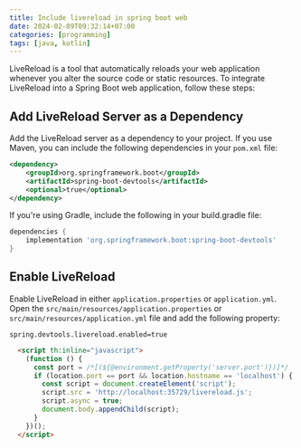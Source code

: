 ```yaml
---
title: Include livereload in spring boot web
date: 2024-02-09T09:32:14+07:00
categories: [programming]
tags: [java, kotlin]
---
```


LiveReload is a tool that automatically reloads your web application whenever you alter the source code or static resources. To integrate LiveReload into a Spring Boot web application, follow these steps:

## Add LiveReload Server as a Dependency

Add the LiveReload server as a dependency to your project. If you use Maven, you can include the following dependencies in your `pom.xml` file:

```xml
<dependency>
    <groupId>org.springframework.boot</groupId>
    <artifactId>spring-boot-devtools</artifactId>
    <optional>true</optional>
</dependency>
```

If you're using Gradle, include the following in your build.gradle file:

```groovy
dependencies {
    implementation 'org.springframework.boot:spring-boot-devtools'
}
```

## Enable LiveReload

Enable LiveReload in either `application.properties` or `application.yml`.
Open the `src/main/resources/application.properties` or `src/main/resources/application.yml` file and add the following property:

```properties
spring.devtools.livereload.enabled=true
```

```html
  <script th:inline="javascript">
    (function () {
      const port = /*[(${@environment.getProperty('server.port')})]*/ '8080';
      if (location.port == port && location.hostname == 'localhost') {
        const script = document.createElement('script');
        script.src = 'http://localhost:35729/livereload.js';
        script.async = true;
        document.body.appendChild(script);
      }
    })();
  </script>
```
